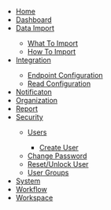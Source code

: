 <!DOCTYPE html>
<html>
<head>

</head>
<body>

<nav id="">
        <ul>
            <li><a href="#home">Home</a></li>
            <!--<li><a href="#toc">Home</a></li>-->
            <li><a href="#dashboard">Dashboard</a></li>
            <li><a href="#data_import">Data Import</i></a></li>
                <ul>
                    <li><a href="#data_import#whatToImport">What To Import</a></li>
                    <li><a href="#data_import#howToImport">How To Import</a></li>
                </ul>
            <li><a href="#integration">Integration</a></li>
                <ul>
                    <li><a href="#integration#endpointConfiguration">Endpoint Configuration</a></li>
                    <li><a href="#integration#readConfiguration">Read Configuration</a></li>
                </ul>
            <li><a href="#notification">Notificaton</a></li>
            <li><a href="#organization">Organization</a></li>
            <li><a href="#report">Report</a></li>
            <li><a href="#security">Security</a></li>
                <ul>
                    <li><a href="#user">Users</a></li>
                        <ul>
                            <li><a href="#create_user">Create User</a></li>
                        </ul>
                    <li><a href="#changeMyPassword">Change Password</a></li>
                    <li><a href="#reset_unlock_user">Reset/Unlock User</a></li>
                    <li><a href="#user_group">User Groups</a></li>
                </ul>            
            <li><a href="#system">System</a></li>
            <li><a href="#workflow">Workflow</a></li>
            <li><a href="#workspace">Workspace</a></li>
        </ul>
</nav>

<script>
var coll = document.getElementsByClassName("collapsible");
var i;
for (i = 0; i < coll.length; i++) {
  coll[i].addEventListener("click", function() {
    this.classList.toggle("active");
    var content = this.nextElementSibling;
    if (content.style.maxHeight){
      content.style.maxHeight = null;
    } else {
      content.style.maxHeight = content.scrollHeight + "px";
    } 
  });
}
</script>

</body>
</html>
